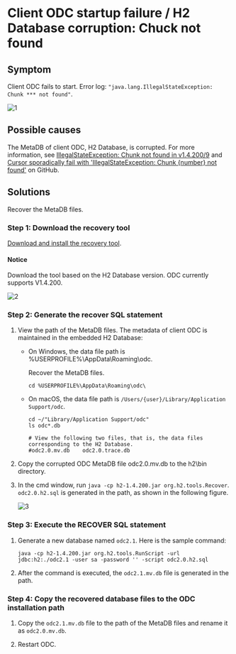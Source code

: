 Client ODC startup failure / H2 Database corruption: Chuck not found
=====================================================

Symptom
---------------------

Client ODC fails to start. Error log: `"java.lang.IllegalStateException: Chunk *** not found"`.

![1](https://obbusiness-private.oss-cn-shanghai.aliyuncs.com/doc/img/odc/KB/3.common-troubleshooting/6.client-odc-problems/1.chuck-not-found/1.png)

Possible causes
-------------

The MetaDB of client ODC, H2 Database, is corrupted. For more information, see [IllegalStateException: Chunk not found in v1.4.200/9](https://github.com/h2database/h2database/issues/2907) and [Cursor sporadically fail with 'IllegalStateException: Chunk {number} not found'](https://github.com/h2database/h2database/issues/2118) on GitHub.

Solutions
---------------------

Recover the MetaDB files.

### **Step 1:** Download the recovery tool

[Download and install the recovery tool](http://www.h2database.com/html/download-archive.html).

<main id="notice" type='notice'>
   <h4>Notice</h4>
   <p>Download the tool based on the H2 Database version. ODC currently supports V1.4.200. </p>
</main>

![2](https://obbusiness-private.oss-cn-shanghai.aliyuncs.com/doc/img/odc/KB/3.common-troubleshooting/6.client-odc-problems/1.chuck-not-found/2.png)

### Step 2: Generate the recover SQL statement

1. View the path of the MetaDB files. The metadata of client ODC is maintained in the embedded H2 Database:

   * On Windows, the data file path is %USERPROFILE%\AppData\Roaming\odc\.

      Recover the MetaDB files.

      ```shell
      cd %USERPROFILE%\AppData\Roaming\odc\
      ```

   * On macOS, the data file path is `/Users/{user}/Library/Application Support/odc`.

      ```shell
      cd ~/"Library/Application Support/odc"
      ls odc*.db

      # View the following two files, that is, the data files corresponding to the H2 Database.
      #odc2.0.mv.db    odc2.0.trace.db
      ```

2. Copy the corrupted ODC MetaDB file odc2.0.mv.db to the h2\bin directory.

3. In the cmd window, run `java -cp h2-1.4.200.jar org.h2.tools.Recover`. `odc2.0.h2.sql` is generated in the path, as shown in the following figure.

   ![3](https://obbusiness-private.oss-cn-shanghai.aliyuncs.com/doc/img/odc/KB/3.common-troubleshooting/6.client-odc-problems/1.chuck-not-found/3.png)

### Step 3: Execute the RECOVER SQL statement

1. Generate a new database named `odc2.1`. Here is the sample command:

   ```shell
   java -cp h2-1.4.200.jar org.h2.tools.RunScript -url jdbc:h2:./odc2.1 -user sa -password '' -script odc2.0.h2.sql
   ```

2. After the command is executed, the `odc2.1.mv.db` file is generated in the path.


### Step 4: Copy the recovered database files to the ODC installation path

1. Copy the `odc2.1.mv.db` file to the path of the MetaDB files and rename it as `odc2.0.mv.db`.

2. Restart ODC.
